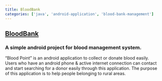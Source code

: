 ```yaml
---
title: BloodBank
categories: ['java', 'android-application', 'blood-bank-management']
---
```

## [BloodBank](https://github.com/imShakil/BloodBank)

### A simple android project for blood management system.

“Blood Point” is an android application to collect or donate blood easily. Users who have an android phone & active internet connection can contact and start searching for a donor easily through this application. The purpose of this application is to help people belonging to rural areas.
